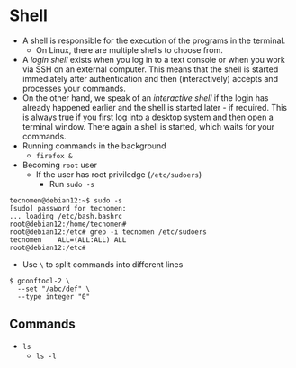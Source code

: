 # Shell

- A shell is responsible for the execution of the programs in the terminal.
    - On Linux, there are multiple shells to choose from.
- A *login shell* exists when you log in to a text console or when you work via SSH on an external computer. This means that the shell is started immediately after authentication and then (interactively) accepts and processes your commands.
- On the other hand, we speak of an *interactive shell* if the login has already happened earlier and the shell is started later - if required. This is always true if you first log into a desktop system and then open a terminal window. There again a shell is started, which waits for your commands.
- Running commands in the background
    - `firefox &`
- Becoming `root` user
    - If the user has root priviledge (`/etc/sudoers`)
        - Run `sudo -s`
```
tecnomen@debian12:~$ sudo -s
[sudo] password for tecnomen: 
... loading /etc/bash.bashrc
root@debian12:/home/tecnomen# 
root@debian12:/etc# grep -i tecnomen /etc/sudoers
tecnomen	ALL=(ALL:ALL) ALL
root@debian12:/etc# 
```
- Use `\` to split commands into different lines
```
$ gconftool-2 \
  --set "/abc/def" \
  --type integer "0"
```

## Commands

- `ls`
    - `ls -l`
